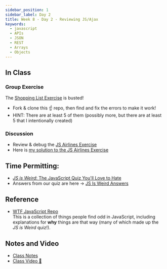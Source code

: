```yaml
---
sidebar_position: 1
sidebar_label: Day 2
title: Week 8 - Day 2 - Reviewing JS/Ajax
keywords:
  - javascript
  - APIs
  - JSON
  - REST
  - Arrays
  - Objects
---
```


<!-- markdownlint-disable no-trailing-punctuation no-inline-html -->

## In Class

### Group Exercise

The [Shopping List Exercise](https://github.com/seanrreid/busted_shopping_DOM) is busted!

- Fork & clone this :point_up: repo, then find and fix the errors to make it work!
- HINT: There are at least 5 of them (possibly more, but there are at least 5 that I intentionally created)

### Discussion

- Review & debug the [JS Airlines Exercise](/docs/exercises/js-airlines/)
- Here is [my solution to the JS Airlines Exercise](https://github.com/seanrreid/js-airlines-solution)

## Time Permitting:

- [_JS is Weird_: The JavaScript Quiz You'll Love to Hate](https://jsisweird.com/)
- Answers from our quiz are here -> [JS Is Weird Answers](./JS_ss_Weird.pdf)

## Reference

- [WTF JavaScript Repo](https://github.com/denysdovhan/wtfjs?tab=readme-ov-file#what-the-fck-javascript)
  <br/>This is a collection of things people find odd in JavaScript, including explanations for **why** things are that way (many of which made up the _JS is Weird_ quiz!).

## Notes and Video

- [Class Notes](https://docs.google.com/document/d/1HqJ6FOZeP5ZjWgdGqDwaFN1mjbREHagRs5g_i3GIH8I/edit?usp=sharing)
- [Class Video :movie_camera:](https://drive.google.com/file/d/1Uq7e1W3CXcoZO1os-DTX00l2A5gb_SxA/view?usp=sharing)
